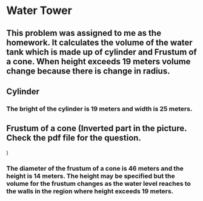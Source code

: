 # Water Tower

## This problem was assigned to me as the homework. It calculates the volume of the water tank which is made up of cylinder and Frustum of a cone. When height exceeds 19 meters volume change because there is change in radius.

## Cylinder
### The bright of the cylinder is 19 meters and width is 25 meters. 

## Frustum of a cone (Inverted part in the picture. Check the pdf file for the question.
)
### The diameter of the frustum of a cone is 46 meters and the height is 14 meters. The height may be specified but the volume for the frustum changes as the water level reaches to the walls in the region where height exceeds 19 meters.
